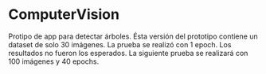 # ComputerVision
Protipo de app para detectar árboles.
Ésta versión del prototipo contiene un dataset de solo 30 imágenes. La prueba se realizó con 1 epoch.
Los resultados no fueron los esperados. 
La siguiente prueba se realizará con 100 imágenes y 40 epochs.
